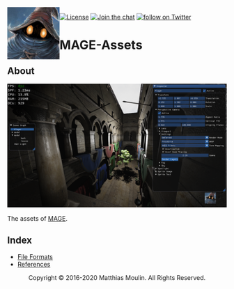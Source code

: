 <img align="left" src="https://github.com/matt77hias/MAGE-Meta/blob/master/res/MAGE.png" width="120px"/>

[![License][s1]][li] [![Join the chat][s2]][gi]
<a href="https://twitter.com/intent/follow?screen_name=matt77hias"><img src="https://img.shields.io/twitter/follow/matt77hias.svg?style=social" alt="follow on Twitter"></a>

[s1]: https://img.shields.io/badge/license-GPL%203.0-blue.svg
[s2]: https://badges.gitter.im/MatthiasAdvancedGameEngine/Lobby.svg

[li]: https://raw.githubusercontent.com/matt77hias/MAGE-Assets/master/LICENSE.txt
[gi]: https://gitter.im/MatthiasAdvancedGameEngine/Lobby?utm_source=badge&utm_medium=badge&utm_campaign=pr-badge&utm_content=badge

# MAGE-Assets

## About
<p align="center"><img src="https://github.com/matt77hias/MAGE-Meta/blob/master/res/Example.png"></p>

The assets of [MAGE](https://github.com/matt77hias/MAGE).

## Index
* [File Formats](https://github.com/matt77hias/MAGE/blob/master/meta/file-formats.md)
* [References](meta/references.md)

<p align="center">Copyright © 2016-2020 Matthias Moulin. All Rights Reserved.</p>

